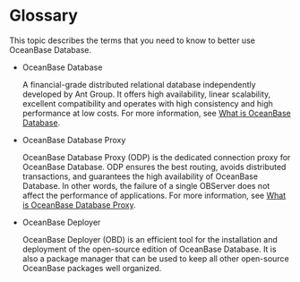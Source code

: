 Glossary 
=============================

This topic describes the terms that you need to know to better use OceanBase Database. 

* OceanBase Database

  A financial-grade distributed relational database independently developed by Ant Group. It offers high availability, linear scalability, excellent compatibility and operates with high consistency and high performance at low costs. For more information, see [What is OceanBase Database](/en-US/1.about-oceanbase-database/1.what-is-oceanbase.md).
  

* OceanBase Database Proxy

  OceanBase Database Proxy (ODP) is the dedicated connection proxy for OceanBase Database. ODP ensures the best routing, avoids distributed transactions, and guarantees the high availability of OceanBase Database. In other words, the failure of a single OBServer does not affect the performance of applications. For more information, see [What is OceanBase Database Proxy](https://open.oceanbase.com/docs/oceanbase-database-proxy/ODP/V3.1.0/what-is-oceanbase-database-proxy).
  

* OceanBase Deployer

  OceanBase Deployer (OBD) is an efficient tool for the installation and deployment of the open-source edition of OceanBase Database. It is also a package manager that can be used to keep all other open-source OceanBase packages well organized.
  



